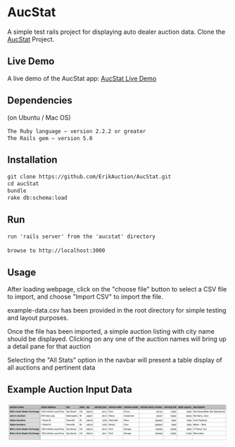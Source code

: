 # AucStat

A simple test rails project for displaying auto dealer auction data.
 Clone the [AucStat](https://github.com/ErikAuction/AucStat) Project.

## Live Demo
  A live demo of the AucStat app:  [AucStat Live Demo](https://aucstat.herokuapp.com/)

## Dependencies

(on Ubuntu / Mac OS)
```
The Ruby language – version 2.2.2 or greater 
The Rails gem – version 5.0
```

## Installation

```
git clone https://github.com/ErikAuction/AucStat.git
cd aucStat
bundle
rake db:schema:load
```

## Run

```
run 'rails server' from the 'aucstat' directory 

browse to http://localhost:3000
```

## Usage
  After loading webpage, click on the "choose file" button to select a CSV file to import, and choose "Import CSV" to import the file.
  
  example-data.csv has been provided in the root directory for simple testing and layout purposes.
  
  Once the file has been imported, a simple auction listing with city name should be displayed.
  Clicking on any one of the auction names will bring up a detail pane for that auction 

  Selecting the "All Stats" option in the navbar will present a table display of all auctions and pertinent data 


## Example Auction Input Data
![example auction input data](/example.png "Example Auction Input Data")

